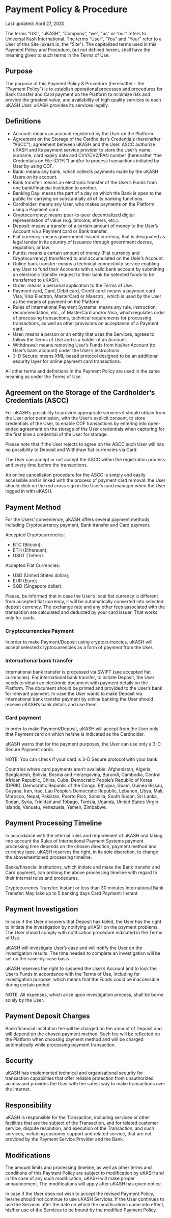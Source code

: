 # Payment Policy & Procedure

Last updated: April 27, 2020

The terms “UKI”, “uKASH”, “Company”, “we”, “us” or “our” refers to Universal Kash International. The terms “User”, “You” and “Your” refer to a User of this Site (ukash.io, the “Site”). The capitalized terms used in this Payment Policy and Procedure, but not defined herein, shall have the meaning given to such terms in the Terms of Use.


## Purpose

The purpose of this Payment Policy & Procedure (hereinafter – the “Payment Policy”) is to establish operational processes and procedures for Bank transfer and Card payment on the Platform to minimize risk and provide the greatest value, and availability of high quality services to each uKASH User. uKASH provides its services legally.

 
## Definitions

- Account: means an account registered by the User on the Platform.
- Agreement on the Storage of the Cardholder’s Credentials (hereinafter “ASCC”): agreement between uKASH and the User. ASCC authorize uKASH and its payment service provider to store the User’s name, surname, card expiry date and CVV/CV2/PAN number (hereinafter “the Credentials on File (COF)”) and/or to process transactions initiated by User by using COF.
- Bank: means any bank, which collects payments made by the uKASH Users on its account.
- Bank transfer: means an electronic transfer of the User’s Funds from one bank/financial institution to another.
- Banking Day: means the part of a day on which the Bank is open to the public for carrying on substantially all of its banking functions.
- Cardholder: means any User, who makes payments on the Platform using a Payment card.
- Cryptocurrency: means peer-to-peer decentralized digital representation of value (e.g. bitcoins, ethers, etc.).
- Deposit: means a transfer of a certain amount of money to the User’s Account via a Payment card or Bank transfer.
- Fiat currency: means government-issued currency, that is designated as legal tender in its country of issuance through government decree, regulation, or law.
- Funds: means a certain amount of money (Fiat currency and Cryptocurrency) transferred to and accumulated on the User’s Account.
- Online bank transfer: means a technical connectivity service enabling any User to fund their Accounts with a valid bank account by submitting an electronic transfer request to their bank for selected funds to be transferred to uKASH.
- Order: means a personal application to the Terms of Use.
- Payment card, Card, Debit card, Credit card: means a payment card Visa, Visa Electron, MasterCard or Maestro , which is used by the User as the means of payment on the Platform.
- Rules of International Payment Systems: means any rule, instruction, recommendation, etc., of MasterCard and/or Visa, which regulates order of processing transactions, technical requirements for processing transactions, as well as other provisions on acceptance of a Payment card.
- User: means a person or an entity that uses the Services, agrees to follow the Terms of Use and is a holder of an Account.
- Withdrawal: means removing User’s Funds from his/her Account (to User’s bank account) under the User’s instructions.
- 3-D Secure: means XML-based protocol designed to be an additional security layer for online payment card transactions.

All other terms and definitions in the Payment Policy are used in the same meaning as under the Terms of Use.

 
## Agreement on the Storage of the Cardholder’s Credentials (ASCC)

For uKASH’s possibility to provide appropriate services it should obtain from the User prior permission, with the User’s explicit consent, to store credentials of the User, to enable COF transactions by entering into open-ended agreement on the storage of the User credentials when capturing for the first time a credential of the User for storage.

Please note that if the User rejects to agree on the ASCC such User will has no possibility to Deposit and Withdraw fiat currencies via Сard.

The User can accept or not accept the ASCC within the registration process and every time before the transactions.

An online cancellation procedure for the ASCC is simply and easily accessible and is linked with the process of payment card removal: the User should click on the red cross sign in the User’s card manager when the User logged in with uKASH.

 
## Payment Method

For the Users’ convenience, uKASH offers several payment methods, including Cryptocurrency payment, Bank transfer and Card payment.

Accepted Cryptocurrencies:

- BTC (Bitcoin);
- ETH (Ethereum);
- USDT (Tether).

Accepted Fiat Currencies:

- USD (United States dollar);
- EUR (Euro);
- SGD (Singapore dollar).

Please, be informed that in case the User’s local fiat currency is different from accepted fiat currency, it will be automatically converted into selected deposit currency. The exchange rate and any other fees associated with the transaction are calculated and deducted by your card issuer. That works only for cards.

 
### Cryptocurrencies Payment

In order to make Payment/Deposit using cryptocurrencies, uKASH will accept selected cryptocurrencies as a form of payment from the User.

 
### International bank transfer

International bank transfer is processed via SWIFT (see accepted fiat currencies). For international bank transfer, to initiate Deposit, the User needs to obtain an electronic document with payment details on the Platform. The document should be printed and provided to the User’s bank for relevant payment. In case the User wants to make Deposit via international bank transfer payment by online banking the User should receive uKASH’s bank details and use them.

 
### Card payment

In order to make Payment/Deposit, uKASH will accept from the User only that Payment card on which he/she is indicated as the Cardholder.

uKASH warns that for the payment purposes, the User can use only a 3-D Secure Payment cards.

NOTE: You can check if your card is 3-D Secure protocol with your bank.

Countries where card payments aren’t available: Afghanistan, Algeria, Bangladesh, Bolivia, Bosnia and Herzegovina, Burundi, Cambodia, Central African Republic, China, Cuba, Democratic People’s Republic of Korea (DPRK), Democratic Republic of the Congo, Ethiopia, Guam, Guinea Bissau, Guyana, Iran, Iraq, Lao People’s Democratic Republic, Lebanon, Libya, Mali, Morocco, Nepal, Pakistan, Puerto Rico, Somalia, South Sudan, Sri Lanka, Sudan, Syria, Trinidad and Tobago, Tunisia, Uganda, United States Virgin Islands, Vanuatu, Venezuela, Yemen, Zimbabwe.

 
## Payment Processing Timeline

In accordance with the internal rules and requirement of uKASH and taking into account the Rules of International Payment Systems payment processing time depends on the chosen direction, payment method and currency type. uKASH reserves the right, in its sole discretion, to change the abovementioned processing timeline.

Banks/financial institutions, which initiate and make the Bank transfer and Card payment, can prolong the above processing timeline with regard to their internal rules and procedures.

Cryptocurrency Transfer: Instant or less than 30 minutes
International Bank Transfer: May take up to 5 banking days
Card Payment: Instant
 

## Payment Investigation

In case if the User discovers that Deposit has failed, the User has the right to initiate the investigation by notifying uKASH on the payment problems. The User should comply with notification procedure indicated in the Terms of Use.

uKASH will investigate User’s case and will notify the User on the investigation results. The time needed to complete an investigation will be set on the case-by-case basis.

uKASH reserves the right to suspend the User’s Account and to lock the User’s Funds in accordance with the Terms of Use, including for investigation purpose, which means that the Funds could be inaccessible during certain period.

NOTE: All expenses, which arise upon investigation process, shall be borne solely by the User.

 
## Payment Deposit Charges

Bank/financial institution fee will be charged on the amount of Deposit and will depend on the chosen payment method. Such fee will be reflected on the Platform when choosing payment method and will be charged automatically while processing payment transaction.

 
## Security

uKASH has implemented technical and organisational security for transaction capabilities that offer reliable protection from unauthorized access and provides the User with the safest way to make transactions over the Internet.

 
## Responsibility

uKASH is responsible for the Transaction, including services or other facilities that are the subject of the Transaction, and for related customer service, dispute resolution, and execution of the Transaction, and such services, including customer support and related service, that are not provided by the Payment Service Provider and the Bank.

 
## Modifications

The amount limits and processing timeline, as well as other terms and conditions of this Payment Policy are subject to modification by uKASH and in the case of any such modification, uKASH will make proper announcement. The modifications will apply after uKASH has given notice.

In case if the User does not wish to accept the revised Payment Policy, he/she should not continue to use uKASH Services. If the User continues to use the Services after the date on which the modifications come into effect, his/her use of the Services to be bound by the modified Payment Policy.